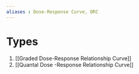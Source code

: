 ```yaml
---
aliases : Dose-Response Curve, DRC
---
```


# Types

1. [[Graded Dose-Response Relationship Curve]]
2. [[Quantal Dose -Response Relationship Curve]]
